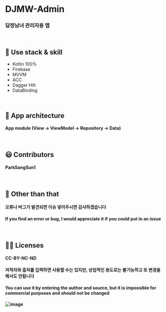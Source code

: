 # DJMW-Admin
### 답정남녀 관리자용 앱
<br>

## 🎯 Use stack & skill
- Kotlin 100%
- Firebase
- MVVM
- ACC
- Dagger Hilt
- DataBinding

<br>

## 👀 App architecture
#### App module (View -> ViewModel -> Repository -> Data)

<br>

## 😃 Contributors
#### ParkSangSun1

<br>

## 🎨 Other than that
#### 오류나 버그가 발견되면 이슈 넣어주시면 감사하겠습니다
#### If you find an error or bug, I would appreciate it if you could put in an issue

<br>

## 👨‍✈️ Licenses
#### CC-BY-NC-ND
#### 저작자와 출처를 입력하면 사용할 수는 있지만, 상업적인 용도로는 불가능하고 또 변경을 해서도 안됩니다
#### You can use it by entering the author and source, but it is impossible for commercial purposes and should not be changed
#### ![image](https://user-images.githubusercontent.com/67040465/124205946-4a2e1280-db1d-11eb-9200-eb6f6306531b.png)
